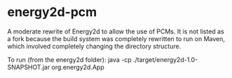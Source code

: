 # energy2d-pcm
A moderate rewrite of Energy2d to allow the use of PCMs. It is not listed as a fork because the build system was completely rewritten to run on Maven, which involved completely changing the directory structure.

To run (from the energy2d folder): 
java -cp ./target/energy2d-1.0-SNAPSHOT.jar org.energy2d.App
